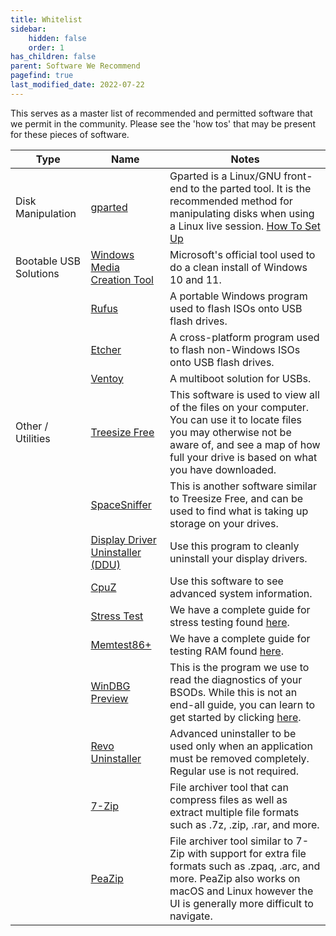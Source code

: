 ```yaml
---
title: Whitelist
sidebar:
    hidden: false
    order: 1
has_children: false
parent: Software We Recommend
pagefind: true
last_modified_date: 2022-07-22
---
```




This serves as a master list of recommended and permitted software that we permit in the community. Please see the 'how tos' that may be present for these pieces of software.

| Type | Name | Notes |
| -- | -- | -- |
| Disk Manipulation | [gparted](https://rtech.support/docs/disks/gparted) | Gparted is a Linux/GNU front-end to the parted tool. It is the recommended method for manipulating disks when using a Linux live session. [How To Set Up](https://rtech.support/books/troubleshooting-with-a-linux-live-session/page/manipulating-partitions-and-disks-with-gparted) |
| Bootable USB Solutions | [Windows Media Creation Tool](https://www.microsoft.com/en-us/software-download/windows10) | Microsoft's official tool used to do a clean install of Windows 10 and 11. |
|| [Rufus](https://rufus.ie/en_US/) | A portable Windows program used to flash ISOs onto USB flash drives.|
|| [Etcher](https://www.balena.io/etcher/) | A cross-platform program used to flash non-Windows ISOs onto USB flash drives. |
|| [Ventoy](https://rtech.support/books/how-to-and-guides/page/how-to-install-and-use-ventoy) | A multiboot solution for USBs.|
| Other / Utilities | [Treesize Free](https://customers.jam-software.de/downloadTrial.php?language=EN&article_no=80) | This software is used to view all of the files on your computer. You can use it to locate files you may otherwise not be aware of, and see a map of how full your drive is based on what you have downloaded.
|| [SpaceSniffer](https://www.fosshub.com/SpaceSniffer.html) | This is another software similar to Treesize Free, and can be used to find what is taking up storage on your drives.
|| [Display Driver Uninstaller (DDU)](https://goo.gl/KSoEbJ) | Use this program to cleanly uninstall your display drivers.
|| [CpuZ](https://www.cpuid.com/downloads/cpu-z/cpu-z_1.98-en.exe) | Use this software to see advanced system information.
|| [Stress Test](https://rtech.support/books/how-to-and-guides/page/hwinfo-full-guide) | We have a complete guide for stress testing found [here](https://rtech.support/books/how-to-and-guides/page/hwinfo-full-guide).
|| [Memtest86+](https://rtech.support/books/how-to-and-guides/page/running-memtest86) | We have a complete guide for testing RAM found [here](https://rtech.support/books/how-to-and-guides/page/running-memtest86).|
|| [WinDBG Preview](https://apps.microsoft.com/store/detail/windbg-preview/9PGJGD53TN86?hl=en-us&gl=US) | This is the program we use to read the diagnostics of your BSODs. While this is not an end-all guide, you can learn to get started by clicking [here](https://docs.microsoft.com/en-us/windows-hardware/drivers/debugger/bug-check-0xc2--bad-pool-caller).
|| [Revo Uninstaller](https://www.revouninstaller.com/revo-uninstaller-free-download/) | Advanced uninstaller to be used only when an application must be removed completely. Regular use is not required.
|| [7-Zip](https://7-zip.org/) | File archiver tool that can compress files as well as extract multiple file formats such as .7z, .zip, .rar, and more.
|| [PeaZip](https://peazip.github.io/index.html) | File archiver tool similar to 7-Zip with support for extra file formats such as .zpaq, .arc, and more. PeaZip also works on macOS and Linux however the UI is generally more difficult to navigate.
